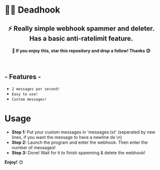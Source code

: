 # 🏴‍☠️ Deadhook
<h2 align="center">⚡ Really simple webhook spammer and deleter. Has a basic anti-ratelimit feature.</h3>
<h4 align="center">🌟 If you enjoy this, star this repository and drop a follow! Thanks 😊</h3>
<br />
<h2 align="left">- Features -</h3>

* `2 messages per second! `
* `Easy to use! `
* `Custom messages! `

# Usage
- **Step 1:** Put your custom messages in 'messages.txt' (seperated by new lines, if you want the message to have a newline do \n)
- **Step 2:** Launch the program and enter the webhook. Then enter the number of messages!
- **Step 3:** Done! Wait for it to finish spamming & delete the webhook!

**Enjoy!** 😊
